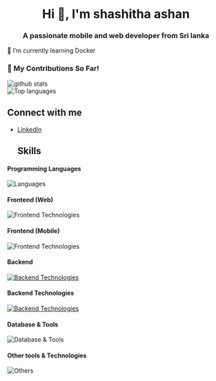 
<!--<div align="center">
  <img src="https://github.com/Shashitha-Ashan/Shashitha-ashan/assets/118593149/0004de91-d9de-4267-8f34-8ed21b359025">
</div>-->
<h1 align="center">Hi 👋, I'm shashitha ashan</h1>
<h3 align="center">A passionate mobile and web developer from Sri lanka</h3>
🌱 I’m currently learning Docker

### 🌱 My Contributions So Far!

![github stats](https://github-readme-stats.vercel.app/api?username=Shashitha-Ashan&show_icons=true)
  <br>
![Top languages](https://github-readme-stats.vercel.app/api/top-langs/?username=Shashitha-Ashan&show_icons=true&layout=donut-vertical)
  <br>
## Connect with me
- [LinkedIn](www.linkedin.com/in/shashitha-ashan)

  ## Skills

#### Programming Languages
![Languages](https://skillicons.dev/icons?i=c,cpp,js,python,java,dart,cs)

#### Frontend (Web)
![Frontend Technologies](https://skillicons.dev/icons?i=react,html,css)

#### Frontend (Mobile)
![Frontend Technologies](https://skillicons.dev/icons?i=flutter)

#### Backend 
[![Backend Technologies](https://skillicons.dev/icons?i=nodejs&perline=3)](https://skillicons.dev)

#### Backend Technologies
[![Backend Technologies](https://skillicons.dev/icons?i=aws,azure&perline=3)](https://skillicons.dev)

#### Database & Tools
![Database & Tools](https://skillicons.dev/icons?i=mysql,mongodb,firebase)

#### Other tools & Technologies
![Others](https://skillicons.dev/icons?i=git,github,vercel,vscode,figma,githubactions)


